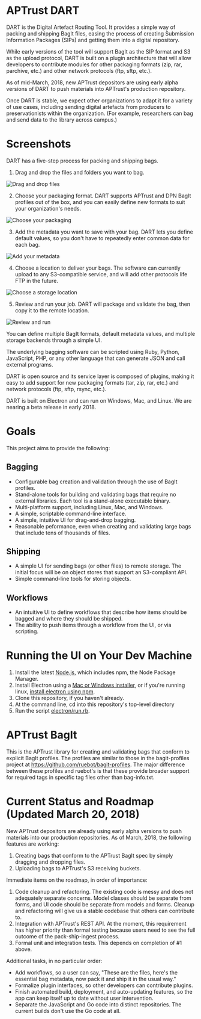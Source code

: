 # APTrust DART

DART is the Digital Artefact Routing Tool. It provides a simple way of packing
and shipping BagIt files, easing the process of creating Submission Information
Packages (SIPs) and getting them into a digital repository.

While early versions of the tool will support BagIt as the SIP format and S3
as the upload protocol, DART is built on a plugin architecture that will allow
developers to contribute modules for other packaging formats (zip, rar, parchive, etc.)
and other network protocols (ftp, sftp, etc.).

As of mid-March, 2018, new APTrust depositors are using early alpha versions
of DART to push materials into APTrust's production repository.

Once DART is stable, we expect other organizations to adapt it for a variety of
use cases, including sending digital artefacts from producers to preservationists
within the organization. (For example, researchers can bag and send data to the
library across campus.)

# Screenshots

DART has a five-step process for packing and shipping bags.

1. Drag and drop the files and folders you want to bag.

![Drag and drop files](electron/screenshots/ES_Files.png "Drag and drop files")

2. Choose your packaging format. DART supports APTrust and DPN BagIt profiles out of the box, and you can easily define new formats to suit your organization's needs.

![Choose your packaging](electron/screenshots/ES_Packaging.png "Choose your packaging")

3. Add the metadata you want to save with your bag. DART lets you define default values, so you don't have to repeatedly enter common data for each bag.

![Add your metadata](electron/screenshots/ES_Metadata.png "Add your metadata")

4. Choose a location to deliver your bags. The software can currently upload to any S3-compatible service, and will add other protocols life FTP in the future.

![Choose a storage location](electron/screenshots/ES_Storage.png "Choose a storage location")

5. Review and run your job. DART will package and validate the bag, then copy it to the remote location.

![Review and run](electron/screenshots/ES_Run_Job.png "Review and run")

You can define multiple BagIt formats, default metadata values, and multiple storage backends through a simple UI.

The underlying bagging software can be scripted using Ruby, Python, JavaScript, PHP, or any other language that can generate JSON and call external programs.

DART is open source and its service layer is composed of plugins, making it easy to add support for new packaging formats (tar, zip, rar, etc.) and network protocols (ftp, sftp, rsync, etc.).

DART is built on Electron and can run on Windows, Mac, and Linux. We are nearing a beta release in early 2018.

# Goals

This project aims to provide the following:

## Bagging

* Configurable bag creation and validation through the use of BagIt profiles.
* Stand-alone tools for building and validating bags that require no external
libraries. Each tool is a stand-alone executable binary.
* Multi-platform support, including Linux, Mac, and Windows.
* A simple, scriptable command-line interface.
* A simple, intuitive UI for drag-and-drop bagging.
* Reasonable peformance, even when creating and validating large bags that
include tens of thousands of files.

## Shipping

* A simple UI for sending bags (or other files) to remote storage. The
initial focus will be on object stores that support an S3-compliant API.
* Simple command-line tools for storing objects.

## Workflows

* An intuitive UI to define workflows that describe how items should be
bagged and where they should be shipped.
* The ability to push items through a workflow from the UI, or via scripting.

# Running the UI on Your Dev Machine

1. Install the latest [Node.js](https://nodejs.org/en/download/), which includes npm,
   the Node Package Manager.
2. Install Electron using a [Mac or Windows installer](https://electronjs.org/releases),
   or if you're running linux, [install electron using npm](https://www.npmjs.com/package/electron).
3. Clone this repository, if you haven't already.
4. At the command line, cd into this repository's top-level directory
5. Run the script [electron/run.rb](electron/run.rb).

# APTrust BagIt

This is the APTrust library for creating and validating bags that conform to
explicit BagIt profiles. The profiles are similar to those in the
bagit-profiles project at https://github.com/ruebot/bagit-profiles. The major
difference between these profiles and ruebot's is that these provide broader
support for required tags in specific tag files other than bag-info.txt.

# Current Status and Roadmap (Updated March 20, 2018)

New APTrust depositors are already using early alpha versions to push materials into
our production repositories. As of March, 2018, the following features are working:

1. Creating bags that conform to the APTrust BagIt spec by simply dragging and dropping files.
2. Uploading bags to APTrust's S3 receiving buckets.

Immediate items on the roadmap, in order of importance:

1. Code cleanup and refactoring. The existing code is messy and does not adequately
separate concerns. Model classes should be separate from forms, and UI code should be
separate from models and forms. Cleanup and refactoring will give us a stable codebase
that others can contribute to.
2. Integration with APTrust's REST API. At the moment, this requirement has higher
priority than formal testing because users need to see the full outcome of the
pack-ship-ingest process.
3. Formal unit and integration tests. This depends on completion of #1 above.

Additional tasks, in no particular order:

* Add workflows, so a user can say, "These are the files, here's the essential bag
metadata, now pack it and ship it in the usual way."
* Formalize plugin interfaces, so other developers can contribute plugins.
* Finish automated build, deployment, and auto-updating features, so the app can keep
itself up to date without user intervention.
* Separate the JavaScript and Go code into distinct repositories. The current
builds don't use the Go code at all.
